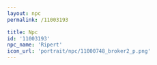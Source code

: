 ```yaml
---
layout: npc
permalink: /11003193

title: Npc
id: '11003193'
npc_name: 'Ripert'
icon_url: 'portrait/npc/11000748_broker2_p.png'
---
```

